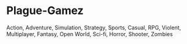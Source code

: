 # Plague-Gamez


Action, Adventure, Simulation, Strategy, Sports, Casual, RPG, Violent, Multiplayer, Fantasy, Open World, Sci-fi, Horror, Shooter, Zombies
